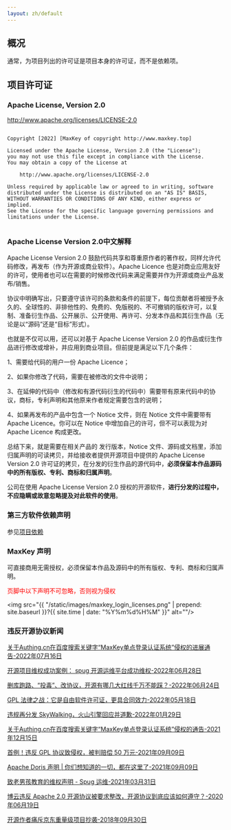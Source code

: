```yaml
---
layout: zh/default
---
```

<h2><a name="Overview"></a>概况</h2>
<a name="Overview"></a>
<p>通常，为项目列出的许可证是项目本身的许可证，而不是依赖项。</p>

<h2><a name="Project_Licenses"></a>项目许可证</h2>
<a name="Project_Licenses"></a>
<h3><a name="Apache_License.2C_Version_2.0"></a>Apache License, Version 2.0</h3>

<a href="http://www.apache.org/licenses/LICENSE-2.0" name="Apache_License_Version_2.0">
http://www.apache.org/licenses/LICENSE-2.0
</a>

<pre><code class="ini hljs">
Copyright [2022] [MaxKey of copyright http://www.maxkey.top]

Licensed under the Apache License, Version 2.0 (the "License");
you may not use this file except in compliance with the License.
You may obtain a copy of the License at

    http://www.apache.org/licenses/LICENSE-2.0

Unless required by applicable law or agreed to in writing, software
distributed under the License is distributed on an "AS IS" BASIS,
WITHOUT WARRANTIES OR CONDITIONS OF ANY KIND, either express or implied.
See the License for the specific language governing permissions and
limitations under the License.

</code></pre>

<h3><a name="ApacheLicense20"></a>Apache License Version 2.0中文解释</h3>
 
Apache License Version 2.0 鼓励代码共享和尊重原作者的著作权，同样允许代码修改，再发布（作为开源或商业软件）。Apache Licence 也是对商业应用友好的许可，使用者也可以在需要的时候修改代码来满足需要并作为开源或商业产品发布/销售。


协议中明确写出，只要遵守该许可的条款和条件的前提下，每位贡献者将被授予永久的、全球性的、非排他性的、免费的、免版税的、不可撤销的版权许可，以复制、准备衍生作品、公开展示、公开使用、再许可、分发本作品和其衍生作品（无论是以“源码”还是“目标”形式）。


也就是不仅可以用，还可以对基于 Apache License Version 2.0 的作品或衍生作品进行修改或增补，并应用到商业项目。但前提是满足以下几个条件：

1、需要给代码的用户一份 Apache Licence；

2、如果你修改了代码，需要在被修改的文件中说明；

3、在延伸的代码中（修改和有源代码衍生的代码中）需要带有原来代码中的协议，商标，专利声明和其他原来作者规定需要包含的说明；

4、如果再发布的产品中包含一个 Notice 文件，则在 Notice 文件中需要带有 Apache Licence。你可以在 Notice 中增加自己的许可，但不可以表现为对 Apache Licence 构成更改。



总结下来，就是需要在相关产品的 发行版本，Notice 文件、源码或文档里，添加归属声明的可读拷贝，并给接收者提供开源项目中提供的 Apache License Version 2.0 许可证的拷贝，在分发的衍生作品的源代码中，<b>必须保留本作品源码中的所有版权、专利、商标和归属声明</b>。



公司在使用 Apache License Version 2.0 授权的开源软件，<b>进行分发的过程中，不应隐瞒或故意忽略提及对此软件的使用</b>。



<h3><a name="Dependency "></a>第三方软件依赖声明</h3>

参见<a href="{{site.baseurl}}/zh/about/dependency.html">项目依赖</a>



<h3><a name="Declaration "></a>MaxKey 声明 </h3>
可直接商用无需授权，必须保留本作品及源码中的所有版权、专利、商标和归属声明。

<font color='red'> 页脚中以下声明不可忽略，否则视为侵权 </font>

<img src="{{ "/static/images/maxkey_login_licenses.png" | prepend: site.baseurl }}?{{ site.time | date: "%Y%m%d%H%M" }}"  alt=""/>


<h3><a name="Illegal "></a>违反开源协议新闻</h3>

<a href="/zh/about/licenses_zqjy_2207.html" target="_blank">关于Authing.cn在百度搜索关键字“MaxKey单点登录认证系统”侵权的进展通告-2022年07月16日</a>

<a href="https://www.oschina.net/news/201007" target="_blank">开源项目维权成功案例： spug 开源运维平台成功维权-2022年06月28日</a>

<a href="https://blog.csdn.net/csdnopensource/article/details/125447214" target="_blank">删库跑路、“投毒”、改协议，开源有哪几大红线千万不能踩？-2022年06月24日</a>

<a href="https://blog.csdn.net/csdnnews/article/details/124837759" target="_blank">GPL 法律之战：它是自由软件许可证，更具合同效力-2022年05月18日</a>

<a href="https://www.oschina.net/news/180750/volcengine-apache-skywalking" target="_blank">违规再分发 SkyWalking，火山引擎回应并道歉-2022年01月29日</a>

<a href="/zh/about/licenses_zqjy.html" target="_blank">关于Authing.cn在百度搜索关键字“MaxKey单点登录认证系统”侵权的通告-2021年12月15日</a>

<a href="https://www.oschina.net/news/159435" target="_blank">首例！违反 GPL 协议致侵权，被判赔偿 50 万元-2021年09月09日</a>


<a href="https://www.oschina.net/news/159429" target="_blank">Apache Doris 声明 | 你们想知道的一切，都在这里了-2021年09月09日</a>


<a href="https://www.oschina.net/news/135377/spug-announce" target="_blank">致老男孩教育的维权声明 - Spug 运维-2021年03月31日</a>


<a href="https://segmentfault.com/a/1190000022973105"  target="_blank">博云违反 Apache 2.0 开源协议被要求整改，开源协议到底应该如何遵守？-2020年06月19日</a>


<a href="https://www.oschina.net/news/100440/what-is-a-repo-license"  target="_blank">开源作者痛斥京东重量级项目抄袭-2018年09月30日</a>
